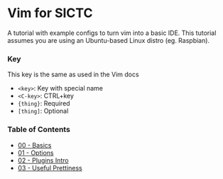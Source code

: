 # Vim for SICTC

A tutorial with example configs to turn vim into a basic IDE. This tutorial
assumes you are using an Ubuntu-based Linux distro (eg. Raspbian).


### Key

This key is the same as used in the Vim docs

- `<key>`: Key with special name
- `<C-key>`: CTRL+key
- `{thing}`: Required
- `[thing]`: Optional

### Table of Contents

- [00 - Basics](/Tutorial/00-Basics.md)
- [01 - Options](/Tutorial/01-Options.md)
- [02 - Plugins Intro](/Tutorial/02-Plugins-Intro.md)
- [03 - Useful Prettiness](/Tutorial/03-Useful-Prettiness.md)
